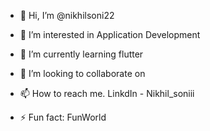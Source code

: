 - 👋 Hi, I’m @nikhilsoni22
- 👀 I’m interested in Application Development
- 🌱 I’m currently learning flutter
- 💞️ I’m looking to collaborate on 
- 📫 How to reach me. LinkdIn - Nikhil_soniii
  
- ⚡ Fun fact: FunWorld

<!---
nikhilsoni22/nikhilsoni22 is a ✨ special ✨ repository because its `README.md` (this file) appears on your GitHub profile.
You can click the Preview link to take a look at your changes.
--->
